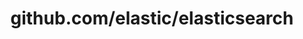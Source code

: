 ---
layout: post
title: github.com/elastic/elasticsearch
categories: link
tags: [انگلیسی, گیت‌هاب, برنامه‌نویسی]
---